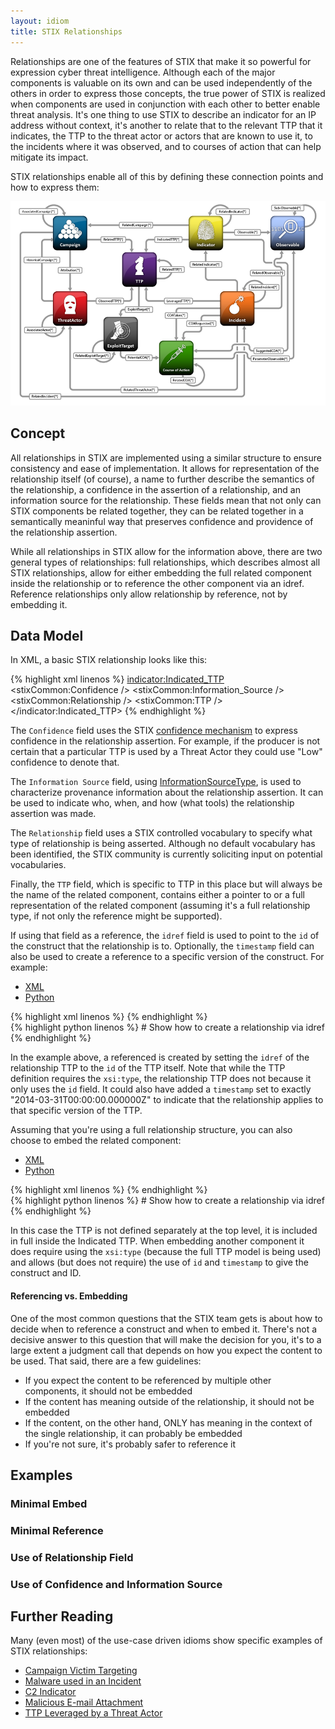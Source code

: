 ```yaml
---
layout: idiom
title: STIX Relationships
---
```


Relationships are one of the features of STIX that make it so powerful for expression cyber threat intelligence. Although each of the major components is valuable on its own and can be used independently of the others in order to express those concepts, the true power of STIX is realized when components are used in conjunction with each other to better enable threat analysis. It's one thing to use STIX to describe an indicator for an IP address without context, it's another to relate that to the relevant TTP that it indicates, the TTP to the threat actor or actors that are known to use it, to the incidents where it was observed, and to courses of action that can help mitigate its impact.

STIX relationships enable all of this by defining these connection points and how to express them:

<img src="/images/stix-architecture.png" alt="STIX relationship diagram" />

## Concept

All relationships in STIX are implemented using a similar structure to ensure consistency and ease of implementation. It allows for representation of the relationship itself (of course), a name to further describe the semantics of the relationship, a confidence in the assertion of a relationship, and an information source for the relationship. These fields mean that not only can STIX components be related together, they can be related together in a semantically meaninful way that preserves confidence and providence of the relationship assertion.

While all relationships in STIX allow for the information above, there are two general types of relationships: full relationships, which describes almost all STIX relationships, allow for either embedding the full related component inside the relationship or to reference the other component via an idref. Reference relationships only allow relationship by reference, not by embedding it.

## Data Model

In XML, a basic STIX relationship looks like this:

{% highlight xml linenos %}
<indicator:Indicated_TTP>
  <stixCommon:Confidence />
  <stixCommon:Information_Source />
  <stixCommon:Relationship />
  <stixCommon:TTP />
</indicator:Indicated_TTP>
{% endhighlight %}

The `Confidence` field uses the STIX [confidence mechanism](/idioms/features/confidence) to express confidence in the relationship assertion. For example, if the producer is not certain that a particular TTP is used by a Threat Actor they could use "Low" confidence to denote that.

The `Information Source` field, using [InformationSourceType](/documentation/stixCommon/InformationSourceType), is used to characterize provenance information about the relationship assertion. It can be used to indicate who, when, and how (what tools) the relationship assertion was made.

The `Relationship` field uses a STIX controlled vocabulary to specify what type of relationship is being asserted. Although no default vocabulary has been identified, the STIX community is currently soliciting input on potential vocabularies.

Finally, the `TTP` field, which is specific to TTP in this place but will always be the name of the related component, contains either a pointer to or a full representation of the related component (assuming it's a full relationship type, if not only the reference might be supported).

If using that field as a reference, the `idref` field is used to point to the `id` of the construct that the relationship is to. Optionally, the `timestamp` field can also be used to create a reference to a specific version of the construct. For example:

<ul class="nav nav-tabs">
  <li class="active"><a href="#ms-xml" data-toggle="tab">XML</a></li>
  <li><a href="#ms-python" data-toggle="tab">Python</a></li>
</ul>
<div class="tab-content">
  <div class="tab-pane active" id="ms-xml">
{% highlight xml linenos %}
<stix:Indicators>
  <stix:Indicator id="1" timestamp="2014-03-31T00:00:00.000000Z" xsi:type="indicator:IndicatorType">
    <stix:Indicated_TTP>
      <stix:TTP idref="2" />
    </stix:Indicated_TTP>
  </stix:Indicator>
</stix:Indicators>
<stix:TTPs>
  <stix:TTP id="2" timestamp="2014-03-31T00:00:00.000000Z" xsi:type="ttp:TTPType">
    <!-- SNIP -->
  </stix:TTP>
</stix:TTPs>
{% endhighlight %}
  </div>
  <div class="tab-pane" id="ms-python">
{% highlight python linenos %}
# Show how to create a relationship via idref
{% endhighlight %}
  </div>
</div>

In the example above, a referenced is created by setting the `idref` of the relationship TTP to the `id` of the TTP itself. Note that while the TTP definition requires the `xsi:type`, the relationship TTP does not because it only uses the `id` field. It could also have added a `timestamp` set to exactly "2014-03-31T00:00:00.000000Z" to indicate that the relationship applies to that specific version of the TTP.

Assuming that you're using a full relationship structure, you can also choose to embed the related component:

<ul class="nav nav-tabs">
  <li class="active"><a href="#ms-xml" data-toggle="tab">XML</a></li>
  <li><a href="#ms-python" data-toggle="tab">Python</a></li>
</ul>
<div class="tab-content">
  <div class="tab-pane active" id="ms-xml">
{% highlight xml linenos %}
<stix:Indicators>
  <stix:Indicator id="1" timestamp="2014-03-31T00:00:00.000000Z" xsi:type="indicator:IndicatorType">
    <stix:Indicated_TTP>
      <stix:TTP id="2" timestamp="2014-03-31T00:00:00.000000Z" xsi:type="ttp:TTPType">
        <!-- SNIP -->
      </stix:TTP>
    </stix:Indicated_TTP>
  </stix:Indicator>
</stix:Indicators>
{% endhighlight %}
  </div>
  <div class="tab-pane" id="ms-python">
{% highlight python linenos %}
# Show how to create a relationship via idref
{% endhighlight %}
  </div>
</div>

In this case the TTP is not defined separately at the top level, it is included in full inside the Indicated TTP. When embedding another component it does require using the `xsi:type` (because the full TTP model is being used) and allows (but does not require) the use of `id` and `timestamp` to give the construct and ID.

<div class="well well-sm">
<h4>Referencing vs. Embedding</h4>
<p>One of the most common questions that the STIX team gets is about how to decide when to reference a construct and when to embed it. There's not a decisive answer to this question that will make the decision for you, it's to a large extent a judgment call that depends on how you expect the content to be used. That said, there are a few guidelines:</p>
<ul>
  <li>If you expect the content to be referenced by multiple other components, it should not be embedded</li>
  <li>If the content has meaning outside of the relationship, it should not be embedded</li>
  <li>If the content, on the other hand, ONLY has meaning in the context of the single relationship, it can probably be embedded</li>
  <li>If you're not sure, it's probably safer to reference it</li>
</div>

## Examples

### Minimal Embed

### Minimal Reference

### Use of Relationship Field

### Use of Confidence and Information Source

## Further Reading

Many (even most) of the use-case driven idioms show specific examples of STIX relationships:

* [Campaign Victim Targeting](/idioms/campaigns/victim-targeting)
* [Malware used in an Incident](/idioms/incident/incident-malware)
* [C2 Indicator](/idioms/indicator/c2-indicator)
* [Malicious E-mail Attachment](/idioms/indicator/malicious-email-attachment)
* [TTP Leveraged by a Threat Actor](/idioms/threat-actor/leveraged-ttp)